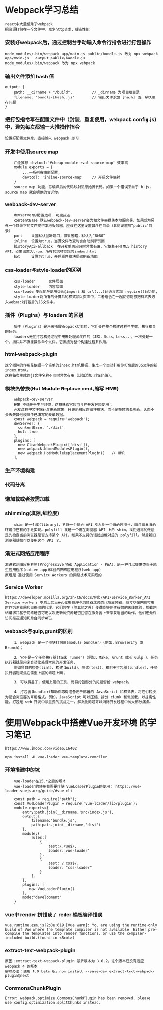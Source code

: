 # Webpack学习总结
	react中大量使用了webpack
	把资源打包在一个文件中，减少http请求，提高性能

### 安装好webpack后，通过控制台手动输入命令行指令进行打包操作
	node_modules/.bin/webpack app/main.js public/bundle.js 改为 npx webpack app/main.js --output public/bundle.js
	node_modules/.bin/webpack 改为 npx webpack

### 输出文件添加 hash 值
	output: {
        path: __dirname + "/build",			// _dirname 为项目根目录
        filename: "bundle-[hash].js"		// 输出文件添加 [hash] 值，解决缓存问题
    }

### 把打包指令写在配置文件中（封装，重复使用，webpack.config.js)中，避免每次都输一大推操作指令
	设置好配置文件后，直接输入 webpack 即可

### 开发中使用source map
```
	广泛推荐 devtool:"#cheap-module-eval-source-map" 效率高
	module.exports = {
		...一系列省略的配置,
		devtool: 'inline-source-map'	// 开启文件映射
	}		
 	source map 功能，将编译后的代码映射回原始源代码。如果一个错误来自于 b.js，source map 就会明确的告诉你。	
```
### webpack-dev-server
```
	devserver的配置选项	功能描述
	contentBase	默认webpack-dev-server会为根文件夹提供本地服务器，如果想为另外一个目录下的文件提供本地服务器，应该在这里设置其所在目录（本例设置到“public"目录）
	port	设置默认监听端口，如果省略，默认为”8080“
	inline	设置为true，当源文件改变时会自动刷新页面
	historyApiFallback	在开发单页应用时非常有用，它依赖于HTML5 history API，如果设置为true，所有的跳转将指向index.html
	hot     设置为true，开启组件模块局部刷新功能
```

### css-loader与style-loader的区别
```
	css-loader  	文件层面
	style-loader 	内容层面
	css-loader使你能够使用类似@import 和 url(...)的方法实现 require()的功能,
	style-loader将所有的计算后的样式加入页面中，二者组合在一起使你能够把样式表嵌入webpack打包后的JS文件中。
```

### 插件（Plugins）与 loaders 的区别
```
	插件（Plugins）是用来拓展Webpack功能的，它们会在整个构建过程中生效，执行相关的任务。
	loaders是在打包构建过程中用来处理源文件的（JSX，Scss，Less..），一次处理一个，插件并不直接操作单个文件，它直接对整个构建过程其作用。
```
### html-webpack-plugin
	这个插件的作用是依据一个简单的index.html模板，生成一个自动引用你打包后的JS文件的新index.html。
	这在每次生成的js文件名称不同时非常有用（比如添加了hash值）。

### 模块热替换(Hot Module Replacement,缩写 HMR)
```
 	webpack-dev-server
	HMR 不适用于生产环境，这意味着它应当只在开发环境使用；
	开发过程中文件保存后更新效果，只更新相应的组件模块，而不是整体页面刷新，因而不会丢失其他模块中已填写的表单数据。
	const webpack = require('webpack');
	devServer: {
      contentBase: './dist',
      hot: true
    },
    plugins: [
      new CleanWebpackPlugin(['dist']),      
      new webpack.NamedModulesPlugin(),
      new webpack.HotModuleReplacementPlugin()   // HMR
    ],
```

### 生产环境构建	

### 代码分离

### 懒加载或者按需加载

### shimming(填隙,细粒度)
```	
	shim 是一个库(library)，它将一个新的 API 引入到一个旧的环境中，而且仅靠旧的环境中已有的手段实现。polyfill 就是一个用在浏览器 API 上的 shim。我们通常的做法是先检查当前浏览器是否支持某个 API，如果不支持的话就加载对应的 polyfill。然后新旧浏览器就都可以使用这个 API 了。
```

### 渐进式网络应用程序
	渐进式网络应用程序(Progressive Web Application - PWA)，是一种可以提供类似于原生应用程序(native app)体验的网络应用程序(web app)
	原理是 通过使用 Service Workers 的网络技术来实现的

###	Service Worker
	https://developer.mozilla.org/zh-CN/docs/Web/API/Service_Worker_API
	Service workers 本质上充当Web应用程序与浏览器之间的代理服务器，也可以在网络可用时作为浏览器和网络间的代理。它们旨在（除其他之外）使得能够创建有效的离线体验，拦截网络请求并基于网络是否可用以及更新的资源是否驻留在服务器上来采取适当的动作。他们还允许访问推送通知和后台同步API。

### webpack与gulp,grunt的区别
```
	1. webpack 是一个模块打包器(module bundler)（例如，Browserify 或 Brunch）；

	2. 它不是一个任务执行器(task runner)（例如，Make, Grunt 或者 Gulp ）。任务执行器就是用来自动化处理常见的开发任务，
	例如项目的检查(lint)、构建(build)、测试(test)。相对于打包器(bundler)，任务执行器则聚焦在偏重上层的问题上面；

	3. 可以得益于，使用上层的工具，而将打包部分的问题留给 webpack。

	4. 打包器(bundler)帮助你取得准备用于部署的 JavaScript 和样式表，将它们转换为适合浏览器的可用格式。例如，JavaScript 可以压缩、拆分 chunk 和懒加载，以提高性能。打包是 web 开发中最重要的挑战之一，解决此问题可以消除开发过程中的大部分痛点。
```

# 使用Webpack中搭建Vue开发环境 的学习笔记
	https://www.imooc.com/video/16402

	npm install -D vue-loader vue-template-compiler

### 环境搭建中的坑
```
	vue-loader在15.*之后的版本
	vue-loader的使用都需要伴随 VueLoaderPlugin的使用： https://vue-loader.vuejs.org/guide/#vue-cli
	
	const path = require("path");
	const VueLoaderPlugin = require('vue-loader/lib/plugin'); 
	module.exports={
	    entry:path.join(__dirname,'src/index.js'),
	    output:{
	        filename:"bundle.js",
	        path:path.join(__dirname,'dist')
	    },
	    module:{
	        rules:[
	            {
	                test:/.vue$/,
	                loader:'vue-loader'
	            },
	            {
	                test: /.css$/,                
	                loader: "css-loader"                
	            }                             
	        ],        
	    },
	    plugins: [                
	       new VueLoaderPlugin()
	    ],
	    mode:"development"
	}
```	

### vue中 render 拼错成了 reder 模板编译错误
	vue.runtime.esm.js?2b0e:619 [Vue warn]: You are using the runtime-only build of Vue where the template compiler is not available. Either pre-compile the templates into render functions, or use the compiler-included build.(found in <Root>)


### extract-text-webpack-plugin
	原因：extract-text-webpack-plugin 最新版本为 3.0.2，这个版本还没有适应 webpack 4 的版本
	解决办法：使用 4.0 beta 版，npm install --save-dev extract-text-webpack-plugin@next	

### CommonsChunkPlugin
	Error: webpack.optimize.CommonsChunkPlugin has been removed, please use config.optimization.splitChunks instead.	
